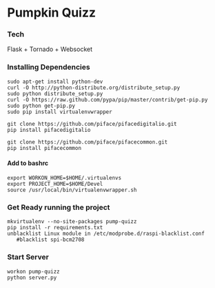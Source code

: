 # Pumpkin Quizz

### Tech

Flask + Tornado + Websocket

### Installing Dependencies

    sudo apt-get install python-dev
    curl -O http://python-distribute.org/distribute_setup.py
    sudo python distribute_setup.py
    curl -O https://raw.github.com/pypa/pip/master/contrib/get-pip.py
    sudo python get-pip.py
    sudo pip install virtualenvwrapper

    git clone https://github.com/piface/pifacedigitalio.git
    pip install pifacedigitalio

    git clone https://github.com/piface/pifacecommon.git
    pip install pifacecommon

#### Add to bashrc

    export WORKON_HOME=$HOME/.virtualenvs
    export PROJECT_HOME=$HOME/Devel
    source /usr/local/bin/virtualenvwrapper.sh

### Get Ready running the project

    mkvirtualenv --no-site-packages pump-quizz
    pip install -r requirements.txt
    unblacklist Linux module in /etc/modprobe.d/raspi-blacklist.conf
       #blacklist spi-bcm2708

### Start Server
    workon pump-quizz
    python server.py
